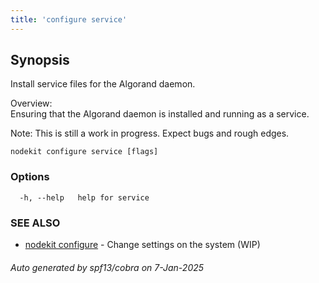 ```yaml
---
title: 'configure service'
---
```


## Synopsis

Install service files for the Algorand daemon.

Overview:  
Ensuring that the Algorand daemon is installed and running as a service.

Note: This is still a work in progress. Expect bugs and rough edges.

```
nodekit configure service [flags]
```

### Options

```
  -h, --help   help for service
```

### SEE ALSO

- [nodekit configure](/nodes/nodekit-reference/commands/configure) - Change settings on the system (WIP)

###### Auto generated by spf13/cobra on 7-Jan-2025
